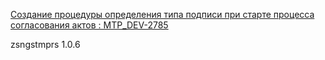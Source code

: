 [Создание процедуры определения типа подписи при старте процесса согласования актов : MTP_DEV-2785](https://yt.surgutneftegas.ru:4443/issue/MTP_DEV-2785)


zsngstmprs 1.0.6